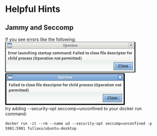 # Helpful Hints

## Jammy and Seccomp
If you see errors like the following: \
![Openbox Error Message 1](https://github.com/Fullaxx/ubuntu-desktop/blob/master/images/openbox_error_1.jpg)
![Openbox Error Message 2](https://github.com/Fullaxx/ubuntu-desktop/blob/master/images/openbox_error_2.jpg) \
try adding --security-opt seccomp=unconfined to your docker run command:
```
docker run -it --rm --name ud --security-opt seccomp=unconfined -p 5901:5901 fullaxx/ubuntu-desktop
```
